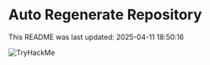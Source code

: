 # Auto Regenerate Repository

This README was last updated: 2025-04-11 18:50:16

 ![TryHackMe](https://tryhackme.com/badge/533634)